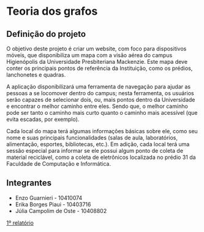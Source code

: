# Teoria dos grafos

## Definição do projeto

O objetivo deste projeto é criar um website, com foco para dispositivos móveis, que disponibiliza um mapa com a visão aérea do campus Higienópolis da Universidade Presbiteriana Mackenzie. Este mapa deve conter os principais pontos de referência da Instituição, como os prédios, lanchonetes e quadras.

A aplicação disponibilizará uma ferramenta de navegação para ajudar as pessoas a se locomover dentro do campus; nesta ferramenta, os usuários serão capazes de selecionar dois, ou, mais pontos dentro da Universidade e encontrar o melhor caminho entre eles. Sendo que, o melhor caminho pode ser tanto o caminho mais curto quanto o caminho mais acessível (que evita escadas, por exemplo).

Cada local do mapa terá algumas informações básicas sobre ele, como seu nome e suas principais funcionalidades (salas de aula, laboratórios, alimentação, esportes, bibliotecas, etc.). Em adição, cada local terá uma sessão especial para informar se ele possui algum ponto de coleta de material reciclável, como a coleta de eletrônicos localizada no prédio 31 da Faculdade de Computação e Informática.

## Integrantes
- Enzo Guarnieri - 10410074
- Erika Borges Piaui - 10403716
- Júlia Campolim de Oste - 10408802

[1º relatório](https://docs.google.com/document/d/1xJpaX9leEcCXHLmAk8ZejYuGFkRsiff7KOQwpLmR8yk/edit?usp=sharing)
